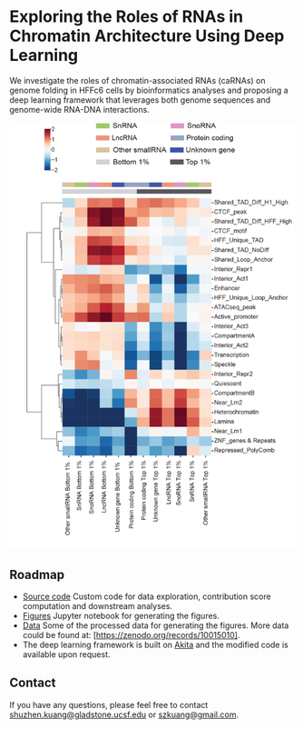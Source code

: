 # Exploring the Roles of RNAs in Chromatin Architecture Using Deep Learning
We investigate the roles of chromatin-associated RNAs (caRNAs) on genome folding in HFFc6 cells by bioinformatics analyses and proposing a deep learning framework that leverages both genome sequences and genome-wide RNA-DNA interactions. 

![plot](Image/Figure5B.png)

## Roadmap
- [Source code](/Code) Custom code for data exploration, contribution score computation and downstream analyses.
- [Figures](/Code/CaRNAs_in_Chromatin_Architecture_Figures.ipynb) Jupyter notebook for generating the figures.
- [Data](/Data) Some of the processed data for generating the figures. More data could be found at: [https://zenodo.org/records/10015010].
- The deep learning framework is built on [Akita](https://github.com/calico/basenji/tree/master/manuscripts/akita) and the modified code is available upon request.

## Contact
If you have any questions, please feel free to contact shuzhen.kuang@gladstone.ucsf.edu or szkuang@gmail.com.


